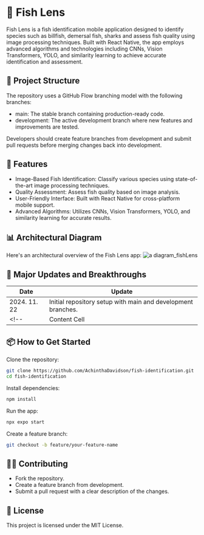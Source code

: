 # 🐠 Fish Lens
Fish Lens is a fish identification mobile application designed to identify species such as billfish, demersal fish, sharks and assess fish quality using image processing techniques. Built with React Native, the app employs advanced algorithms and technologies including CNNs, Vision Transformers, YOLO, and similarity learning to achieve accurate identification and assessment.

## 📂 Project Structure
The repository uses a GitHub Flow branching model with the following branches:

- main: The stable branch containing production-ready code.
- development: The active development branch where new features and improvements are tested.
  
Developers should create feature branches from development and submit pull requests before merging changes back into development.

## 🚀 Features
- Image-Based Fish Identification: Classify various species using state-of-the-art image processing techniques.
- Quality Assessment: Assess fish quality based on image analysis.
- User-Friendly Interface: Built with React Native for cross-platform mobile support.
- Advanced Algorithms: Utilizes CNNs, Vision Transformers, YOLO, and similarity learning for accurate results.

<!-- ## 🛠️ Technologies Used
Frontend: React Native (Expo)
Image Processing: CNNs, Vision Transformers, YOLO
Machine Learning: Similarity Learning
State Management: Redux (if applicable)
Version Control: Git & GitHub -->

## 📊 Architectural Diagram
Here's an architectural overview of the Fish Lens app:
![a diagram_fishLens](https://github.com/user-attachments/assets/02c9db21-80ca-4861-99f6-08e37cd48260)

## 📝 Major Updates and Breakthroughs
| Date  | Update |
| ------------- | ------------- |
| 2024. 11. 22  | Initial repository setup with main and development branches. |
<!--| Content Cell  | Content Cell  | -->


## 📦 How to Get Started
Clone the repository:
```bash
git clone https://github.com/AchinthaDavidson/fish-identification.git
cd fish-identification
```
Install dependencies:
```bash
npm install
```

Run the app:
```bash
npx expo start
```

Create a feature branch:
```bash
git checkout -b feature/your-feature-name
```

## 🧑‍💻 Contributing
- Fork the repository.
- Create a feature branch from development.
- Submit a pull request with a clear description of the changes.

## 📄 License
This project is licensed under the MIT License.
